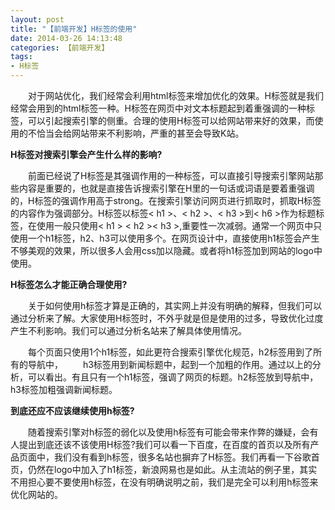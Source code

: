 ```yaml
---
layout: post
title: "【前端开发】H标签的使用"
date: 2014-03-26 14:13:48
categories: 【前端开发】
tags:
- H标签
---
```

　　对于网站优化，我们经常会利用html标签来增加优化的效果。H标签就是我们经常会用到的html标签一种。H标签在网页中对文本标题起到着重强调的一种标签，可以引起搜索引擎的侧重。合理的使用H标签可以给网站带来好的效果，而使用的不恰当会给网站带来不利影响，严重的甚至会导致K站。  

**H标签对搜索引擎会产生什么样的影响?**  

　　前面已经说了H标签是其强调作用的一种标签，可以直接引导搜索引擎网站那些内容是重要的，也就是直接告诉搜索引擎在H里的一句话或词语是要着重强调的，H标签的强调作用高于strong。在搜索引擎访问网页进行抓取时，抓取H标签的内容作为强调部分。H标签以标签< h1 >、< h2 >、< h3 >到< h6 >作为标题标签，在使用一般只使用< h1 > < h2 >< h3 >,重要性一次减弱。通常一个网页中只使用一个h1标签，h2、h3可以使用多个。在网页设计中，直接使用h1标签会产生不够美观的效果，所以很多人会用css加以隐藏。或者将h1标签加到网站的logo中使用。  

**H标签怎么才能正确合理使用?**  

　　关于如何使用h标签才算是正确的，其实网上并没有明确的解释，但我们可以通过分析来了解。大家使用H标签时，不外乎就是但是使用的过多，导致优化过度产生不利影响。我们可以通过分析名站来了解具体使用情况。

　　每个页面只使用1个h1标签，如此更符合搜索引擎优化规范，h2标签用到了所有的导航中，
　　h3标签用到新闻标题中，起到一个加粗的作用。通过以上的分析，可以看出。有且只有一个h1标签，强调了网页的标题。h2标签放到导航中，h3标签加粗强调新闻标题。  

**到底还应不应该继续使用h标签?**  

　　随着搜索引擎对h标签的弱化以及使用h标签有可能会带来作弊的嫌疑，会有人提出到底还该不该使用H标签?我们可以看一下百度，在百度的首页以及所有产品页面中，我们没有看到h标签，很多名站也摒弃了H标签。我们再看一下谷歌首页，仍然在logo中加入了h1标签，新浪网易也是如此。从主流站的例子里，其实不用担心要不要使用h标签，在没有明确说明之前，我们是完全可以利用h标签来优化网站的。